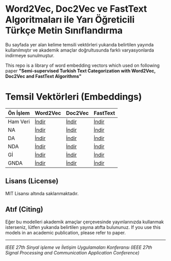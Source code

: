 # Word2Vec, Doc2Vec ve FastText Algoritmaları ile Yarı Öğreticili Türkçe Metin Sınıflandırma
Bu sayfada yer alan kelime temsili vektörleri yukarıda belirtilen yayında kullanılmıştır ve akademik amaçlar doğrultusunda farklı varyasyonlarda indirmeye sunulmuştur.

This repo is a library of word embedding vectors which used on following paper
**"Semi-supervised Turkish Text Categorization with Word2Vec, Doc2Vec and FastText Algorithms"**


# Temsil Vektörleri (Embeddings)
| Ön İşlem | Word2Vec | Doc2Vec | FastText | 
|--|--|--|--|
| Ham Veri | [İndir](http://bit.ly/30ieQ8B) | [İndir](http://bit.ly/2LDAa4r) | [İndir](http://bit.ly/2Jg7w7C) |
| NA | [İndir](http://bit.ly/32bz1qv) | [İndir](http://bit.ly/2NEak2I) | [İndir](http://bit.ly/2S0D04t) |
| DA | [İndir](http://bit.ly/30eD7fF) | [İndir](http://bit.ly/2JpVhEH) | [İndir](http://bit.ly/2L2J383) |
| NDA | [İndir](http://bit.ly/2NDw4fc) | [İndir](http://bit.ly/326LR9D) | [İndir](http://bit.ly/2L3cSp7) |
| Gİ | [İndir](http://bit.ly/2YBOduW) | [İndir](http://bit.ly/2RVNeTI) | [İndir](http://bit.ly/2FVZbUN) |
| GNDA | [İndir](http://bit.ly/2NKLOgG) | [İndir](http://bit.ly/2RXOrde) | [İndir](http://bit.ly/30ielvf) |

## Lisans (License)
MIT Lisansı altında saklanmaktadır.

## Atıf (Citing)
Eğer bu modelleri akademik amaçlar çerçevesinde yayınlarınızda kullanmak isterseniz, lütfen yukarıda belirtilen yayına atıfta bulununuz.
If you use this models in an academic publication, please refer to paper.

------------

*IEEE 27th Sinyal işleme ve İletişim Uygulamaları Konferansı (IEEE 27th Signal Processing and Communication Application Conference)*
